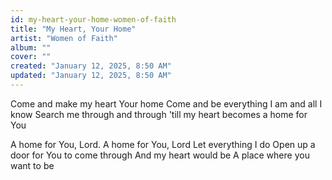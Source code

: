 ```yaml
---
id: my-heart-your-home-women-of-faith
title: "My Heart, Your Home"
artist: "Women of Faith"
album: ""
cover: ""
created: "January 12, 2025, 8:50 AM"
updated: "January 12, 2025, 8:50 AM"
---
```


Come and make my heart Your home
Come and be everything I am and all I know
Search me through and through 
'till my heart becomes a home for You

A home for You, Lord.
A home for You, Lord
Let everything I do
Open up a door for You to come through
And my heart would be 
A place where you want to be